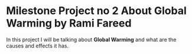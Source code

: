 # Milestone Project no 2 About Global Warming by Rami Fareed

In this project I will be talking about **Global Warming** and what are the causes and effects it has. 